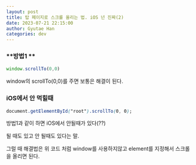 ```yaml
---
layout: post
title: 탑 페이지로 스크롤 올리는 법. iOS 넌 진짜(2)
date: 2023-07-21 22:15:00
author: Gyutae Han
categories: dev
---
```


### **방법1 **

```js
window.scrollTo(0,0)
```

window의 scrollTo(0,0)를 주면 보통은 해결이 된다.



### **iOS에서 안 먹힐때**

```css
document.getElementById("root").scrollTo(0, 0);
```

방법1과 같이 하면 iOS에서 안될때가 있다(??)

될 때도 있고 안 될때도 있다는 말.

그럴 때 해결법은 위 코드 처럼 window를 사용하지않고 element를 지정해서 스크롤을 올리면 된다. 

